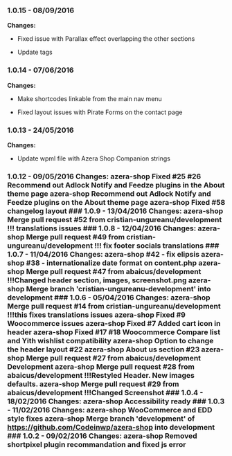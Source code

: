 
### 1.0.15 - 08/09/2016
**Changes:** 
- Fixed issue with Parallax effect overlapping the other sections
- Update tags

### 1.0.14 - 07/06/2016
**Changes:** 
- Make shortcodes linkable from the main nav menu
- Fixed layout issues with Pirate Forms on the contact page

### 1.0.13 - 24/05/2016
**Changes:** 
- Update wpml file with Azera Shop Companion strings
 ### 1.0.12 - 09/05/2016 Changes: azera-shop Fixed #25 #26 Recommend out Adlock Notify and Feedze plugins in the About theme page azera-shop Recommend out Adlock Notify and Feedze plugins on the About theme page azera-shop Fixed #58 changelog layout ### 1.0.9 - 13/04/2016 Changes: azera-shop Merge pull request #52 from cristian-ungureanu/development !!! translations issues ### 1.0.8 - 12/04/2016 Changes: azera-shop Merge pull request #49 from cristian-ungureanu/development !!! fix footer socials translations ### 1.0.7 - 11/04/2016 Changes: azera-shop #42 - fix elipsis azera-shop #38 - internationalize date format on content.php azera-shop Merge pull request #47 from abaicus/development !!!Changed header section, images, screenshot.png azera-shop Merge branch 'cristian-ungureanu-development' into development ### 1.0.6 - 05/04/2016 Changes: azera-shop Merge pull request #14 from cristian-ungureanu/development !!!this fixes translations issues azera-shop Fixed #9 Woocommerce issues azera-shop Fixed #7 Added cart icon in header azera-shop Fixed #17 #18 Woocommerce Compare list and Yith wishlist compatibility azera-shop Option to change the header layout #22 azera-shop About us section #23 azera-shop Merge pull request #27 from abaicus/development Development azera-shop Merge pull request #28 from abaicus/development !!!Restyled Header. New images defaults. azera-shop Merge pull request #29 from abaicus/development !!!Changed Screenshot ### 1.0.4 - 18/02/2016 Changes: azera-shop Accessibility ready ### 1.0.3 - 11/02/2016 Changes: azera-shop WooCommerce and EDD style fixes azera-shop Merge branch 'development' of https://github.com/Codeinwp/azera-shop into development ### 1.0.2 - 09/02/2016 Changes: azera-shop Removed shortpixel plugin recommandation and fixed js error
